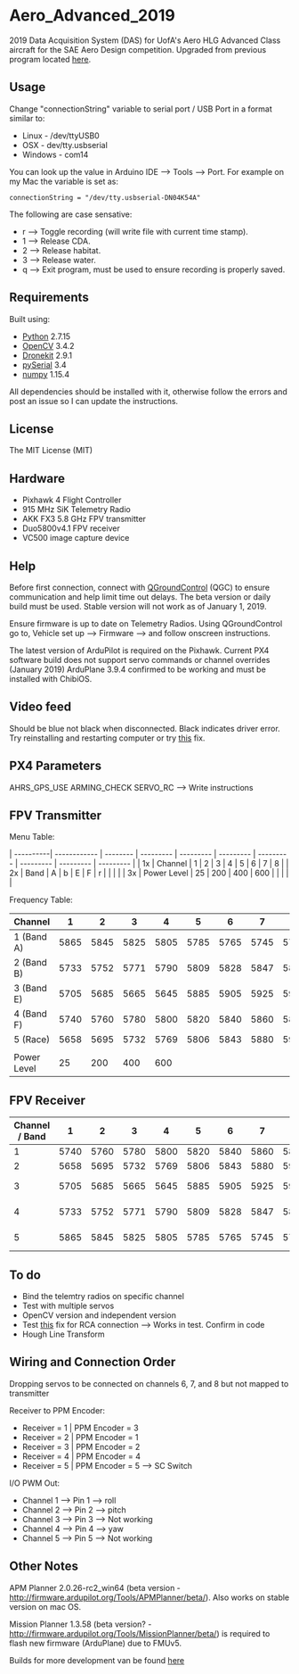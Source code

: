 # Aero_Advanced_2019
2019 Data Acquisition System (DAS) for UofA's Aero HLG Advanced Class aircraft for the SAE Aero Design competition. Upgraded from previous program located [here](https://github.com/MarkSherstan/Aero_HLG_2018_DAS).


## Usage
Change "connectionString" variable to serial port / USB Port in a format similar to:
* Linux - /dev/ttyUSB0
* OSX - dev/tty.usbserial
* Windows - com14

You can look up the value in Arduino IDE --> Tools --> Port. For example on my Mac the variable is set as:

```
connectionString = "/dev/tty.usbserial-DN04K54A"
```

The following are case sensative:
* r --> Toggle recording (will write file with current time stamp).
* 1 --> Release CDA.
* 2 --> Release habitat.
* 3 --> Release water.
* q --> Exit program, must be used to ensure recording is properly saved.


## Requirements
Built using:
* [Python](https://www.python.org) 2.7.15
* [OpenCV](https://opencv.org) 3.4.2
* [Dronekit](http://python.dronekit.io) 2.9.1
* [pySerial](https://pypi.org/project/pyserial/) 3.4
* [numpy](http://www.numpy.org/) 1.15.4

All dependencies should be installed with it, otherwise follow the errors and post an issue so I can update the instructions.


## License
The MIT License (MIT)


## Hardware
* Pixhawk 4 Flight Controller
* 915 MHz SiK Telemetry Radio
* AKK FX3 5.8 GHz FPV transmitter
* Duo5800v4.1 FPV receiver
* VC500 image capture device


## Help
Before first connection, connect with [QGroundControl](https://docs.qgroundcontrol.com/en/releases/daily_builds.html) (QGC) to ensure communication and help limit time out delays. The beta version or daily build must be used. Stable version will not work as of January 1, 2019.

Ensure firmware is up to date on Telemetry Radios. Using QGroundControl go to, Vehicle set up --> Firmware --> and follow onscreen instructions.

The latest version of ArduPilot is required on the Pixhawk. Current PX4 software build does not support servo commands or channel overrides (January 2019) ArduPlane 3.9.4 confirmed to be working and must be installed with ChibiOS.


## Video feed
Should be blue not black when disconnected. Black indicates driver error. Try reinstalling and restarting computer or try [this](https://www.youtube.com/watch?v=0F2FuWTExoY) fix.


## PX4 Parameters
AHRS_GPS_USE
ARMING_CHECK
SERVO_RC --> Write instructions


## FPV Transmitter

Menu Table:

| ----------| ------------ | -------- | --------- | --------- | --------- | --------- | --------- | --------- | --------- |
| 1x	      | Channel	     | 1	      | 2	        | 3	        | 4	        | 5	        | 6	        | 7	        | 8	        |
| 2x	      | Band	       | A	      | b	        | E	        | F	        | r         |           |           |           |
| 3x	      | Power Level  | 25  	    | 200  	    | 400  	    | 600  	    |      	    |      	    |      	    |      	    |

Frequency Table:

| Channel     | 1         | 2        | 3        | 4        | 5        | 6        | 7        | 8        |           |
| ----------- | --------- | -------- | ---------| -------- | -------- | -------- | -------- | -------- | --------- |
| 1 (Band A)  | 5865	    | 5845	   | 5825	    | 5805	   | 5785	    | 5765	   | 5745	    | 5725	   | MHZ	     |
| 2 (Band B)  | 5733 	    | 5752	   | 5771	    | 5790	   | 5809	    | 5828	   | 5847	    | 5866	   | MHZ	     |
| 3 (Band E)  | 5705	    | 5685	   | 5665	    | 5645	   | 5885	    | 5905	   | 5925	    | 5945	   | MHZ	     |
| 4 (Band F)  | 5740	    | 5760	   | 5780	    | 5800	   | 5820	    | 5840	   | 5860	    | 5880	   | MHZ	     |
| 5 (Race)	  | 5658	    | 5695	   | 5732	    | 5769	   | 5806	    | 5843	   | 5880	    | 5917	   | MHZ	     |
|             |           |          |          |          |          |          |          |          |           |  
| Power Level | 25        | 200      | 400      | 600      |          |          |          |          | mW        |  

## FPV Receiver

| Channel / Band    | 1         | 2        | 3        | 4        | 5        | 6        | 7        | 8        |           |
| ----------------- | --------- | -------- | ---------| -------- | -------- | -------- | -------- | -------- | --------- |
| 1                 | 5740	    | 5760	   | 5780	    | 5800	   | 5820	    | 5840	   | 5860	    | 5880	   | IRC/Fs	   |
| 2                 | 5658	    | 5695	   | 5732	    | 5769	   | 5806	    | 5843	   | 5880	    | 5917	   | Race	     |
| 3                 | 5705	    | 5685	   | 5665	    | 5645	   | 5885	    | 5905	   | 5925	    | 5945	   | Band E	   |
| 4                 | 5733 	    | 5752	   | 5771	    | 5790	   | 5809	    | 5828	   | 5847	    | 5866	   | Band B	   |
| 5                 | 5865	    | 5845	   | 5825	    | 5805	   | 5785	    | 5765	   | 5745	    | 5725	   | Band A    |


## To do
* Bind the telemtry radios on specific channel
* Test with multiple servos
* OpenCV version and independent version
* Test [this](https://stackoverflow.com/questions/22146205/grab-frame-ntsctousb-dongle-opencv2-python-wrapper/22183737#22183737) fix for RCA connection --> Works in test. Confirm in code
* Hough Line Transform


## Wiring and Connection Order
Dropping servos to be connected on channels 6, 7, and 8 but not mapped to transmitter

Receiver to PPM Encoder:
* Receiver = 1  |   PPM Encoder = 3
* Receiver = 2  |   PPM Encoder = 1
* Receiver = 3  |   PPM Encoder = 2
* Receiver = 4  |   PPM Encoder = 4
* Receiver = 5  |   PPM Encoder = 5   -->   SC Switch

I/O PWM Out:
* Channel 1 --> Pin 1 --> roll
* Channel 2 --> Pin 2 --> pitch
* Channel 3 --> Pin 3 --> Not working
* Channel 4 --> Pin 4 --> yaw
* Channel 5 --> Pin 5 --> Not working


## Other Notes
APM Planner 2.0.26-rc2_win64 (beta version - http://firmware.ardupilot.org/Tools/APMPlanner/beta/). Also works on stable version on mac OS.

Mission Planner 1.3.58 (beta version? - http://firmware.ardupilot.org/Tools/MissionPlanner/beta/) is required to flash new firmware (ArduPlane) due to FMUv5.

Builds for more development van be found [here](http://firmware.ardupilot.org/)
